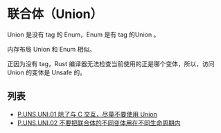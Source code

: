# 联合体（Union）

Union 是没有 tag 的 Enum，Enum 是有 tag 的Union 。

内存布局 Union 和 Enum 相似。

正因为没有 tag，Rust 编译器无法检查当前使用的正是哪个变体，所以，访问 Union 的变体是 Unsafe 的。

## 列表

- [P.UNS.UNI.01 除了与 C 交互，尽量不要使用 Union](./union/P.UNS.UNI.01.md)
- [P.UNS.UNI.02 不要把联合体的不同变体用在不同生命周期内](./union/P.UNS.UNI.02.md)
